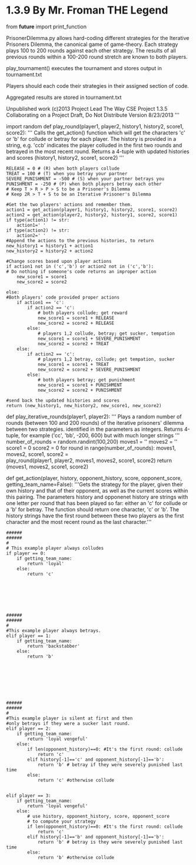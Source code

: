 # 1.3.9 By Mr. Froman THE Legend

from __future__ import print_function

PrisonerDilemma.py allows hard-coding different strategies
for the Iterative Prisoners Dilemma, the canonical game of game-theory.
Each strategy plays 100 to 200 rounds against each other strategy.
The results of all previous rounds within a 100-200 round stretch are known
to both players. 

play_tournament() executes the tournament and stores output in tournament.txt

Players should each code their strategies in their assigned section of code.

Aggregated results are stored in tournament.txt

Unpublished work (c)2013 Project Lead The Way
CSE Project 1.3.5 Collaborating on a Project
Draft, Do Not Distribute
Version 8/23/2013 
'''

import random
def play_round(player1, player2, history1, history2, score1, score2):
    '''
    Calls the get_action() function which will get the characters
    'c' or 'b' for collude or betray for each player.
    The history is provided in a string, e.g. 'ccb' indicates the player
    colluded in the first two rounds and betrayed in the most recent round.
    Returns a 4-tuple with updated histories and scores
    (history1, history2, score1, score2)
    '''
    
    RELEASE = 0 # (R) when both players collude
    TREAT = 100 # (T) when you betray your partner
    SEVERE_PUNISHMENT = -500 # (S) when your partner betrays you
    PUNISHMENT = -250 # (P) when both players betray each other
    # Keep T > R > P > S to be a Prisoner's Dilemma
    # Keep 2R > T + S to be an Iterative Prisoner's Dilemma
    
    #Get the two players' actions and remember them.
    action1 = get_action(player1, history1, history2, score1, score2)
    action2 = get_action(player2, history2, history1, score2, score1)
    if type(action1) != str:
        action1=' '
    if type(action2) != str:
        action2=' '
    #Append the actions to the previous histories, to return
    new_history1 = history1 + action1
    new_history2 = history2 + action2
    
    #Change scores based upon player actions
    if action1 not in ('c','b') or action2 not in ('c','b'):
    # Do nothing if someone's code returns an improper action
        new_score1 = score1
        new_score2 = score2
        
    else: 
    #Both players' code provided proper actions
        if action1 == 'c':
            if action2 == 'c':
                # both players collude; get reward
                new_score1 = score1 + RELEASE
                new_score2 = score2 + RELEASE
            else:
                # players 1,2 collude, betray; get sucker, tempation
                new_score1 = score1 + SEVERE_PUNISHMENT
                new_score2 = score2 + TREAT
        else:
            if action2 == 'c':
                # players 1,2 betray, collude; get tempation, sucker
                new_score1 = score1 + TREAT
                new_score2 = score2 + SEVERE_PUNISHMENT                       
            else:
                # both players betray; get punishment   
                new_score1 = score1 + PUNISHMENT
                new_score2 = score2 + PUNISHMENT
                    
    #send back the updated histories and scores
    return (new_history1, new_history2, new_score1, new_score2)
   
def play_iterative_rounds(player1, player2):
    '''
    Plays a random number of rounds (between 100 and 200 rounds) 
    of the iterative prisoners' dilemma between two strategies.
    identified in the parameters as integers.
    Returns 4-tuple, for example ('cc', 'bb', -200, 600) 
    but with much longer strings 
    '''
    number_of_rounds = random.randint(100,200)
    moves1 = ''
    moves2 = ''
    score1 = 0
    score2 = 0
    for round in range(number_of_rounds):
        moves1, moves2, score1, score2 = \
            play_round(player1, player2, moves1, moves2, score1, score2)
    return (moves1, moves2, score1, score2)

def get_action(player, history, opponent_history, score, opponent_score, getting_team_name=False):
    '''Gets the strategy for the player, given their own history and that of
    their opponent, as well as the current scores within this pairing.
    The parameters history and opponenet history are strings with one letter
    per round that has been played so far: either an 'c' for collude or a 'b' for 
    betray. The function should return one character, 'c' or 'b'. 
    The history strings have the first round between these two players 
    as the first character and the most recent round as the last character.'''
      
    ######
    ######
    #
    # This example player always colludes
    if player == 0:
        if getting_team_name:
            return 'loyal'
        else:
            return 'c'

    
        
            
                
                    
                            
    ######
    ######
    #
    #This example player always betrays.      
    elif player == 1:
        if getting_team_name:
            return 'backstabber'
        else:
            return 'b'








    ######
    ######
    #   
    #This example player is silent at first and then 
    #only betrays if they were a sucker last round.
    elif player == 2:
        if getting_team_name:
            return 'loyal vengeful'
        else:
            if len(opponent_history)==0: #It's the first round: collude
                return 'c'
            elif history[-1]=='c' and opponent_history[-1]=='b':
                return 'b' # betray if they were severely punished last time
            else:
                return 'c' #otherwise collude
                
                
    elif player == 3:
        if getting_team_name:
            return 'loyal vengeful'
        else:
            # use history, opponent_history, score, opponent_score
            # to compute your strategy
            if len(opponent_history)==0: #It's the first round: collude
                return 'c'
            elif history[-1]=='b' and opponent_history[-1]=='b':
                return 'b' # betray is they were severely punished last time
            else:
                return 'b' #otherwise collude

